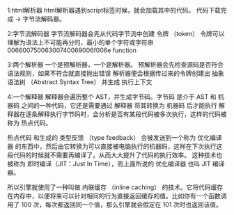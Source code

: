 1:html解析器
html解析器遇到script标签时候，就会加载其中的代码。
代码下载完成 -> 字节流解码器。 

2:字节流解码器
字节流解码器会先从代码字节流中创建 令牌 （token） 令牌可以理解为语法上不可能再分的，最小的单个字符或字符串
00660075006300740069006f006e function

3:两个解析器
一个是预解析器，一个是解析器。
预解析器会先检查源码是否符合语法规则，如果不符合就直接抛出错误
解析器便会根据传过来的令牌创建出 抽象语法树 （Abstract Syntax Tree） 并生成 执行上下文

4:一个解释器
解释器会遍历整个 AST，并生成字节码。字节码 是介于 AST 和 机器码 之间的一种代码，它还是需要通过 解释器 将其转换为 机器码 后才能执行
解释器在逐条解释执行字节码时，会分析是否有某段代码被多次执行，这样的代码被称为 热点代码。

热点代码 和生成的 类型反馈 （type feedback） 会被发送到一个称为 优化编译器 的东西中，然后由它转换为可以直接被电脑执行的机器码，这样在下次执行这段代码的时候就不需要再编译了，从而大大提升了代码的执行效率。
这种技术也被称为 即时编译（JIT：Just In Time），而上面所说的 优化编译器 也叫 JIT 编译器。

所以引擎就使用了一种叫做 内联缓存 （inline caching） 的技术。它将代码缓存在内存中，以便将来可以针对相同的行为直接返回缓存的值。比如你有一个函数调用了 100 次，每次都返回同一个值，那么引擎就会假定在 101 次时也返回该值。

